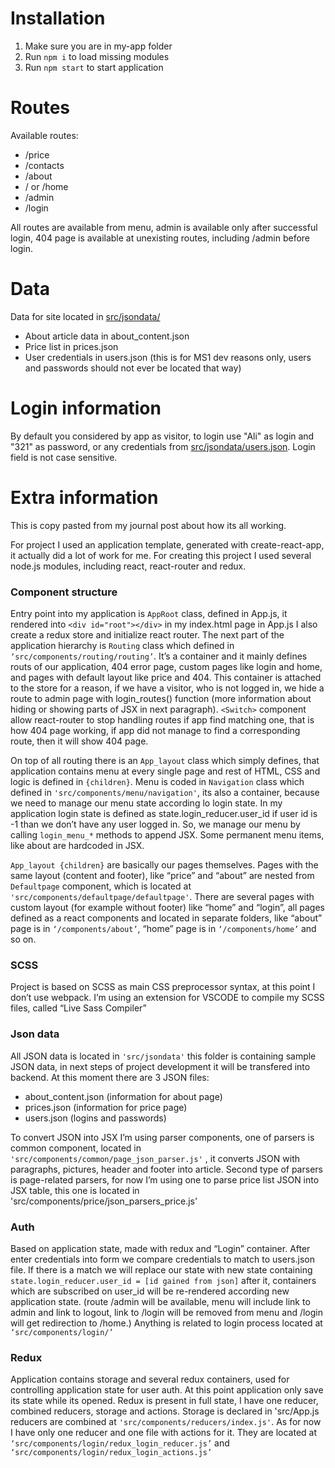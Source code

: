 # Installation
1. Make sure you are in my-app folder
2. Run ```npm i``` to load missing modules
3. Run ```npm start``` to start application

# Routes
Available routes:
* /price
* /contacts
* /about
* / or /home
* /admin
* /login

All routes are available from menu, admin is available only after successful login, 404 page is available at unexisting routes, including /admin before login.

# Data
Data for site located in [src/jsondata/](src/jsondata/) 
* About article data in about_content.json
* Price list in prices.json
* User credentials in users.json (this is for MS1 dev reasons only, users and passwords should not ever be located that way)

# Login information
By default you considered by app as visitor, to login use "Ali" as login and "321" as password, or any credentials from [src/jsondata/users.json](src/jsondata/users.json). Login field is not case sensitive.

# Extra information
This is copy pasted from my journal post about how its all working.

For project I used an application template, generated with create-react-app, it actually did a lot of work for me. For creating this project I used several node.js modules, including react, react-router and redux.

### Component structure

Entry point into my application is ```AppRoot``` class, defined in App.js, it rendered into ```<div id="root"></div>``` in my index.html page in App.js I also create a redux store and initialize react router. 
The next part of the application hierarchy is ```Routing``` class which defined in ```‘src/components/routing/routing’```. It’s a container and it mainly defines routs of our application, 404 error page, custom pages like login and home, and pages with default layout like price and 404. This container is attached to the store for a reason, if we have a visitor, who is not logged in, we hide a route to admin page with login_routes() function (more information about hiding or showing parts of JSX in next paragraph). ```<Switch>``` component allow react-router to stop handling routes if app find matching one, that is how 404 page working, if app did not manage to find a corresponding route, then it will show 404 page. 

On top of all routing there is an ```App_layout``` class which simply defines, that application contains menu at every single page and rest of HTML, CSS and logic is defined in ```{children}```. Menu is coded in ```Navigation``` class which defined in ```'src/components/menu/navigation'```, its also a container, because we need to manage our menu state according lo login state. In my application login state is defined as state.login_reducer.user_id if user id is -1 than we don’t have any user logged in. So, we manage our menu by calling ```login_menu_*``` methods to append JSX. Some permanent menu items, like about are hardcoded in JSX.

```App_layout {children}``` are basically our pages themselves. Pages with the same layout (content and footer), like “price” and “about” are nested from ```Defaultpage``` component, which is located at ```'src/components/defaultpage/defaultpage'```.  There are several pages with custom layout (for example without footer) like “home” and “login”, all pages defined as a react components and located in separate folders, like “about” page is in ```‘/components/about’```, “home” page is in ```‘/components/home’``` and so on.

### SCSS

Project is based on SCSS as main CSS preprocessor syntax, at this point I don’t use webpack. I’m using an extension for VSCODE to compile my SCSS files, called “Live Sass Compiler”

### Json data

All JSON data is located in ```'src/jsondata'``` this folder is containing sample JSON data, in next steps of project development it will be transfered into backend. At this moment there are 3 JSON files:
* about_content.json (information for about page)
* prices.json (information for price page)
* users.json (logins and passwords)

To convert JSON into JSX I’m using parser components, one of parsers is common component, located in ```'src/components/common/page_json_parser.js'```
, it converts JSON with paragraphs, pictures, header and footer into article. Second type of parsers is page-related parsers, for now I’m using one to parse price list JSON into JSX table, this one is located in 'src/components/price/json_parsers_price.js'

### Auth

Based on application state, made with redux and “Login” container. After enter credentials into form we compare credentials to match to users.json file. If there is a match we will replace our state with new state containing ```state.login_reducer.user_id = [id gained from json]``` after it, containers which are subscribed on user_id will be re-rendered according new application state. (route /admin will be available, menu will include link to admin and link to logout, link to /login will be removed from menu and /login will get redirection to /home.) Anything is related to login process located at ```‘src/components/login/’```

### Redux

Application contains storage and several redux containers, used for controlling application state for user auth. At this point application only save its state while its opened. Redux is present in full state, I have one reducer, combined reducers, storage and actions. Storage is declared in 'src/App.js reducers are combined at ```'src/components/reducers/index.js'```. As for now I have only one reducer and one file with actions for it. They are located at ```‘src/components/login/redux_login_reducer.js’``` and ```‘src/components/login/redux_login_actions.js’```